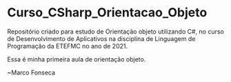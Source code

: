 # Curso_CSharp_Orientacao_Objeto
Repositório criado para estudo de Orientação objeto utilizando C#, no curso de Desenvolvimento de Aplicativos na disciplina de Linguagem de Programação da ETEFMC no ano de 2021.

Essa é minha primeira aula de orientação objeto.

~Marco Fonseca